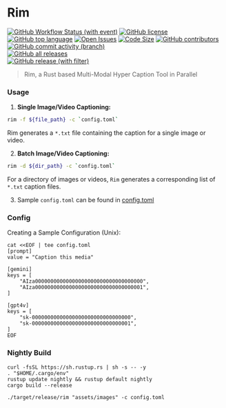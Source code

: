 # Rim

[![GitHub Workflow Status (with event)](https://img.shields.io/github/actions/workflow/status/AUTOM77/Rim/ci.yml)](https://github.com/AUTOM77/Rim/actions)
[![GitHub license](https://img.shields.io/github/license/AUTOM77/Rim)](./LICENSE)
[![GitHub top language](https://img.shields.io/github/languages/top/AUTOM77/Rim?logo=rust&label=)](./rim-cli/Cargo.toml#L4)
[![Open Issues](https://img.shields.io/github/issues/AUTOM77/Rim)](https://github.com/AUTOM77/Rim/issues)
[![Code Size](https://img.shields.io/github/languages/code-size/AUTOM77/Rim)](.)
[![GitHub contributors](https://img.shields.io/github/contributors/AUTOM77/Rim)](https://github.com/AUTOM77/Rim/graphs/contributors)
[![GitHub commit activity (branch)](https://img.shields.io/github/commit-activity/m/AUTOM77/Rim)](https://github.com/AUTOM77/Rim/commits)  
[![GitHub all releases](https://img.shields.io/github/downloads/AUTOM77/Rim/total?logo=github)](https://github.com/AUTOM77/Rim/releases)  
[![GitHub release (with filter)](https://img.shields.io/github/v/release/AUTOM77/Rim?logo=github)](https://github.com/AUTOM77/Rim/releases)

> Rim, a Rust based Multi-Modal Hyper Caption Tool in Parallel

### Usage

1. **Single Image/Video Captioning:**

```bash
rim -f ${file_path} -c `config.toml`
```
Rim generates a `*.txt` file containing the caption for a single image or video.

2. **Batch Image/Video Captioning:**

```bash
rim -d ${dir_path} -c `config.toml`
```

For a directory of images or videos, `Rim` generates a corresponding list of `*.txt` caption files.

3. Sample `config.toml` can be found in [config.toml](./config.toml)

### Config

Creating a Sample Configuration (Unix):

```dash
cat <<EOF | tee config.toml
[prompt]
value = "Caption this media"

[gemini]
keys = [
    "AIza00000000000000000000000000000000000",
    "AIza00000000000000000000000000000000001",
]

[gpt4v]
keys = [
    "sk-00000000000000000000000000000000",
    "sk-00000000000000000000000000000001",
]
EOF
```

### Nightly Build

```dash
curl -fsSL https://sh.rustup.rs | sh -s -- -y
. "$HOME/.cargo/env"
rustup update nightly && rustup default nightly
cargo build --release

./target/release/rim "assets/images" -c config.toml
```